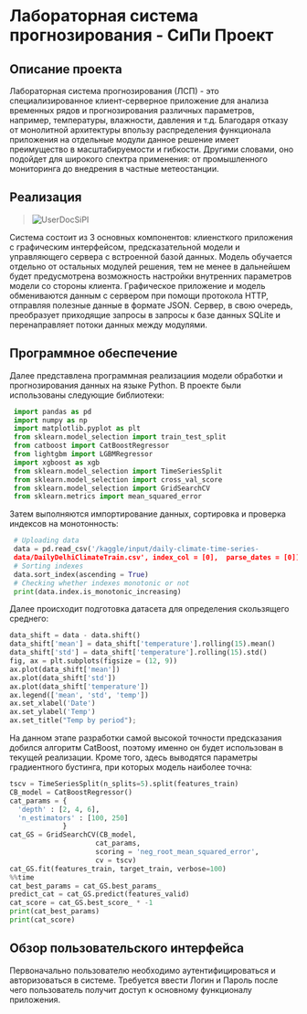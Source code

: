 # Лабораторная система прогнозирования - СиПи Проект
## Описание проекта
   Лабораторная система прогнозирования (ЛСП) - это специализированное клиент-серверное приложение для анализа временных рядов и прогнозирования различных параметров, например, температуры, влажности, давления и т.д. Благодаря отказу от монолитной архитектуры впользу распределения функционала приложения на отдельные модули данное решение имеет преимущество в масштабируемости и гибкости. Другими словами, оно подойдет для широкого спектра применения: от промышленного мониторинга до внедрения в частные метеостанции.
## Реализация
> ![UserDocSiPI](https://private-user-images.githubusercontent.com/121139974/324762514-46ebb371-f756-4007-9e9d-65a62dad675c.jpg?jwt=eyJhbGciOiJIUzI1NiIsInR5cCI6IkpXVCJ9.eyJpc3MiOiJnaXRodWIuY29tIiwiYXVkIjoicmF3LmdpdGh1YnVzZXJjb250ZW50LmNvbSIsImtleSI6ImtleTUiLCJleHAiOjE3MTM4NjI4NTYsIm5iZiI6MTcxMzg2MjU1NiwicGF0aCI6Ii8xMjExMzk5NzQvMzI0NzYyNTE0LTQ2ZWJiMzcxLWY3NTYtNDAwNy05ZTlkLTY1YTYyZGFkNjc1Yy5qcGc_WC1BbXotQWxnb3JpdGhtPUFXUzQtSE1BQy1TSEEyNTYmWC1BbXotQ3JlZGVudGlhbD1BS0lBVkNPRFlMU0E1M1BRSzRaQSUyRjIwMjQwNDIzJTJGdXMtZWFzdC0xJTJGczMlMkZhd3M0X3JlcXVlc3QmWC1BbXotRGF0ZT0yMDI0MDQyM1QwODU1NTZaJlgtQW16LUV4cGlyZXM9MzAwJlgtQW16LVNpZ25hdHVyZT1mYWVmMGIyOGU2YzllODYxOTcyYzU5MTc4ZGM3NWE3Njg4NzZhMzRlMTRlMzAwNDQ5YmE3YTcxMThhZjY3OTQ3JlgtQW16LVNpZ25lZEhlYWRlcnM9aG9zdCZhY3Rvcl9pZD0wJmtleV9pZD0wJnJlcG9faWQ9MCJ9.Wqijx1xM7C3fhLcxlAmryUPoP7rDZMf3VC5gDR8TQwo)


  Система состоит из 3 основных компонентов: клиенсткого приложения с графическим интерфейсом, предсказательной модели и управляющего сервера с встроенной базой данных. Модель обучается отдельно от остальных модулей решения, тем не менее в дальнейшем будет предусмотрена возможность настройки внутренних параметров модели со стороны клиента. Графическое приложение и модель обмениваются данным с сервером при помощи протокола HTTP, отправляя полезные данные в формате JSON. Сервер, в свою очередь, преобразует приходящие запросы в запросы к базе данных SQLite и перенаправляет потоки данных между модулями.

  ## Программное обеспечение
  Далее представлена программная реализациия модели обработки и прогнозирования данных на языке Python.
  В проекте были использованы следующие библиотеки:
  ```python
   import pandas as pd
   import numpy as np
   import matplotlib.pyplot as plt
   from sklearn.model_selection import train_test_split
   from catboost import CatBoostRegressor
   from lightgbm import LGBMRegressor
   import xgboost as xgb
   from sklearn.model_selection import TimeSeriesSplit
   from sklearn.model_selection import cross_val_score
   from sklearn.model_selection import GridSearchCV
   from sklearn.metrics import mean_squared_error
  ```
  Затем выполняются импортирование данных, сортировка и проверка индексов на монотонность:
  ```python
   # Uploading data
   data = pd.read_csv('/kaggle/input/daily-climate-time-series- 
   data/DailyDelhiClimateTrain.csv', index_col = [0],  parse_dates = [0])
   # Sorting indexes
   data.sort_index(ascending = True)
   # Checking whether indexes monotonic or not
   print(data.index.is_monotonic_increasing)
  ```
  Далее происходит подготовка датасета для определения скользящего среднего:
  ```python
  data_shift = data - data.shift()
  data_shift['mean'] = data_shift['temperature'].rolling(15).mean()
  data_shift['std'] = data_shift['temperature'].rolling(15).std()
  fig, ax = plt.subplots(figsize = (12, 9))
  ax.plot(data_shift['mean'])
  ax.plot(data_shift['std'])
  ax.plot(data_shift['temperature'])
  ax.legend(['mean', 'std', 'temp'])
  ax.set_xlabel('Date')
  ax.set_ylabel('Temp')
  ax.set_title("Temp by period");
  ```
  На данном этапе разработки самой высокой точности предсказания добился алгоритм CatBoost, поэтому именно он будет использован в текущей реализации. Кроме того, здесь выводятся параметры градиентного бустинга, при которых модель наиболее точна:
  ```python
 tscv = TimeSeriesSplit(n_splits=5).split(features_train)
 CB_model = CatBoostRegressor()
 cat_params = {
    'depth' : [2, 4, 6],
    'n_estimators' : [100, 250]
               }
  cat_GS = GridSearchCV(CB_model, 
                       cat_params, 
                       scoring = 'neg_root_mean_squared_error', 
                       cv = tscv)
  cat_GS.fit(features_train, target_train, verbose=100)
  %%time
  cat_best_params = cat_GS.best_params_
  predict_cat = cat_GS.predict(features_valid)
  cat_score = cat_GS.best_score_ * -1
  print(cat_best_params)
  print(cat_score)
  ```
  ## Обзор пользовательского интерфейса
  Первоначально пользователю необходимо аутентифицироваться и авторизоваться в системе. Требуется ввести Логин и Пароль после чего пользователь получит доступ к основному функционалу приложения.
  


